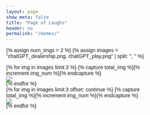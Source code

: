 ```yaml
---
layout: page
show_meta: false
title: "Page of Laughs"
header: no
permalink: "/memes/"
---
```


<style>
body {
  font-family: Verdana, sans-serif;
  margin: 0;
}

* {
  box-sizing: border-box;
}

.row > .column {
  padding: 0 8px;
}

.row:after {
  content: "";
  display: table;
  clear: both;
}

.column {
  float: left;
  width: 25%;
}

/* The Modal (background) */
.modal {
  display: none;
  position: fixed;
  z-index: 1;
  padding-top: 100px;
  left: 0;
  top: 0;
  width: 100%;
  height: 100%;
  overflow: auto;
  background-color: black;
}

/* Modal Content */
.modal-content {
  position: relative;
  background-color: #fefefe;
  margin: auto;
  padding: 0;
  width: 90%;
  max-width: 1200px;
}

/* The Close Button */
.close {
  color: white;
  position: absolute;
  top: 10px;
  right: 25px;
  font-size: 35px;
  font-weight: bold;
}

.close:hover,
.close:focus {
  color: #999;
  text-decoration: none;
  cursor: pointer;
}

.mySlides {
  display: none;
}

.cursor {
  cursor: pointer;
}

/* Next & previous buttons */
.prev,
.next {
  cursor: pointer;
  position: absolute;
  top: 50%;
  width: auto;
  padding: 16px;
  margin-top: -50px;
  color: white;
  font-weight: bold;
  font-size: 20px;
  transition: 0.6s ease;
  border-radius: 0 3px 3px 0;
  user-select: none;
  -webkit-user-select: none;
}

/* Position the "next button" to the right */
.next {
  right: 0;
  border-radius: 3px 0 0 3px;
}

/* On hover, add a black background color with a little bit see-through */
.prev:hover,
.next:hover {
  background-color: rgba(0, 0, 0, 0.8);
}

/* Number text (1/3 etc) */
.numbertext {
  color: #f2f2f2;
  font-size: 12px;
  padding: 8px 12px;
  position: absolute;
  top: 0;
}

img {
  margin-bottom: -4px;
}

.caption-container {
  text-align: center;
  background-color: black;
  padding: 2px 16px;
  color: white;
}

.demo {
  opacity: 0.6;
}

.active,
.demo:hover {
  opacity: 1;
}

img.hover-shadow {
  transition: 0.3s;
}

.hover-shadow:hover {
  box-shadow: 0 4px 8px 0 rgba(0, 0, 0, 0.2), 0 6px 20px 0 rgba(0, 0, 0, 0.19);
}
</style>

{% assign num_imgs = 2 %}
{% assign images = "chatGPT_dealership.png, chatGPT_play.png" | split: ", " %}

<div class="row">
{% for img in images limit:3 %}
{% capture total_img %}{% increment img_num %}{% endcapture %}
<div class="medium-4 columns"><img class="t60" style="width=100%" onclick="openModal();currentSlide({{ img_num }})" class="hover-shadow cursor" src="{{ site.urlimg }}memes/{{ img }}" %}"></div>
{% endfor %}
</div>
<div class="row">
{% for img in images limit:3 offset: continue %}
{% capture total_img %}{% increment img_num %}{% endcapture %}
<div class="medium-4 columns"><img class="t60" style="width=100%" onclick="openModal();currentSlide({{ img_num }})" class="hover-shadow cursor" src="{{ site.urlimg }}memes/{{ img }}"></div>
{% endfor %}
</div>



<div id="myModal" class="modal">
  <span class="close cursor" onclick="closeModal()">&times;</span>
  <div class="modal-content">
  {% for img in images %}
{% capture total_img %}{% increment img_number %}{% endcapture %}
    <div class="mySlides">
      <div class="numbertext">{{ img_number }} / {{ num_imgs }}</div>
      <img src="{{ site.urlimg }}memes/{{ img }}" style="width:100%">
    </div>
{% endfor %}
    <a class="prev" onclick="plusSlides(-1)">&#10094;</a>
    <a class="next" onclick="plusSlides(1)">&#10095;</a>
    <!-- <div class="caption-container">
      <p id="caption"></p>
    </div>
    <div class="column">
      <img class="demo cursor" src="img_nature_wide.jpg" style="width:100%" onclick="currentSlide(1)" alt="Nature and sunrise">
    </div>
    <div class="column">
      <img class="demo cursor" src="img_snow_wide.jpg" style="width:100%" onclick="currentSlide(2)" alt="Snow">
    </div>
    <div class="column">
      <img class="demo cursor" src="img_mountains_wide.jpg" style="width:100%" onclick="currentSlide(3)" alt="Mountains and fjords">
    </div>
    <div class="column">
      <img class="demo cursor" src="img_lights_wide.jpg" style="width:100%" onclick="currentSlide(4)" alt="Northern Lights">
    </div> -->
  </div>
</div>

<script>
function openModal() {
  document.getElementById("myModal").style.display = "block";
}

function closeModal() {
  document.getElementById("myModal").style.display = "none";
}

var slideIndex = 1;
showSlides(slideIndex);

function plusSlides(n) {
  showSlides(slideIndex += n);
}

function currentSlide(n) {
  showSlides(slideIndex = n);
}

function showSlides(n) {
  var i;
  var slides = document.getElementsByClassName("mySlides");
  var dots = document.getElementsByClassName("demo");
  var captionText = document.getElementById("caption");
  if (n > slides.length) {slideIndex = 1}
  if (n < 1) {slideIndex = slides.length}
  for (i = 0; i < slides.length; i++) {
      slides[i].style.display = "none";
  }
  for (i = 0; i < dots.length; i++) {
      dots[i].className = dots[i].className.replace(" active", "");
  }
  slides[slideIndex-1].style.display = "block";
  dots[slideIndex-1].className += " active";
  captionText.innerHTML = dots[slideIndex-1].alt;
}
</script>
    